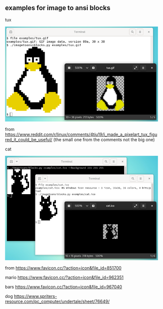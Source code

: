 examples for image to ansi blocks
---------------------------------

tux

![screenshot](tux-demo.png)

from https://www.reddit.com/r/linux/comments/4tiu19/i_made_a_pixelart_tux_figured_it_could_be_useful/
(the small one from the comments not the big one)

cat

![cat demo](cat-demo.png)

from https://www.favicon.cc/?action=icon&file_id=851700

mario https://www.favicon.cc/?action=icon&file_id=962351

bars https://www.favicon.cc/?action=icon&file_id=967040

dog https://www.spriters-resource.com/pc_computer/undertale/sheet/76649/
